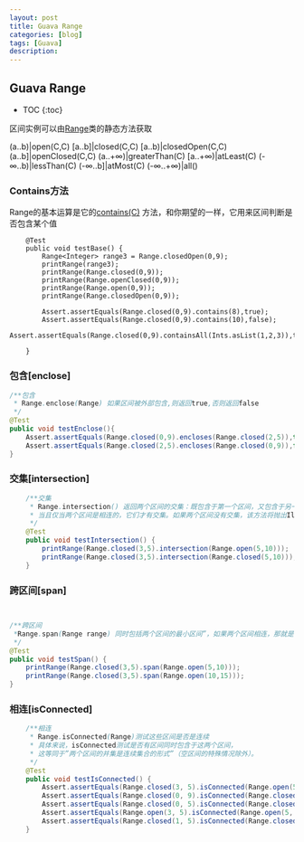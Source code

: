 ```yaml
---
layout: post
title: Guava Range
categories: [blog]
tags: [Guava]
description: 
---
```


## Guava Range

* TOC
{:toc}

区间实例可以由[Range](http://docs.guava-libraries.googlecode.com/git/javadoc/com/google/common/collect/Range.html)类的静态方法获取

(a..b)|open(C,C)
[a..b]|closed(C,C)
[a..b)|closedOpen(C,C)
(a..b]|openClosed(C,C)
(a..+∞)|greaterThan(C)
[a..+∞)|atLeast(C)
(-∞..b)|lessThan(C)
(-∞..b]|atMost(C)
(-∞..+∞)|all()

### Contains方法

Range的基本运算是它的[contains(C)](http://docs.guava-libraries.googlecode.com/git/javadoc/com/google/common/collect/Range.html#contains(C)) 方法，和你期望的一样，它用来区间判断是否包含某个值

```
    @Test
    public void testBase() {
        Range<Integer> range3 = Range.closedOpen(0,9);
        printRange(range3);
        printRange(Range.closed(0,9));
        printRange(Range.openClosed(0,9));
        printRange(Range.open(0,9));
        printRange(Range.closedOpen(0,9));

        Assert.assertEquals(Range.closed(0,9).contains(8),true);
        Assert.assertEquals(Range.closed(0,9).contains(10),false);
        Assert.assertEquals(Range.closed(0,9).containsAll(Ints.asList(1,2,3)),true);

    }
```



### 包含[enclose]

```java
/**包含
 * Range.enclose(Range) 如果区间被外部包含,则返回true,否则返回false
 */
@Test
public void testEnclose(){
    Assert.assertEquals(Range.closed(0,9).encloses(Range.closed(2,5)),true);
    Assert.assertEquals(Range.closed(2,5).encloses(Range.closed(0,9)),false);
}
```

### 交集[intersection]

```java
    /**交集
     * Range.intersection() 返回两个区间的交集：既包含于第一个区间，又包含于另一个区间的最大区间。
     * 当且仅当两个区间是相连的，它们才有交集。如果两个区间没有交集，该方法将抛出IllegalArgumentException。
     */
    @Test
    public void testIntersection() {
        printRange(Range.closed(3,5).intersection(Range.open(5,10)));
        printRange(Range.closed(3,5).intersection(Range.closed(5,10)));
    }
```

### 跨区间[span]

```java


/**跨区间
 *Range.span(Range range) 同时包括两个区间的最小区间”，如果两个区间相连，那就是它们的并集
 */
@Test
public void testSpan() {
    printRange(Range.closed(3,5).span(Range.open(5,10)));
    printRange(Range.closed(3,5).span(Range.open(10,15)));
}
```

### 相连[isConnected]



```java
    /**相连
     * Range.isConnected(Range)测试这些区间是否是连续
     * 具体来说，isConnected测试是否有区间同时包含于这两个区间，
     * 这等同于”两个区间的并集是连续集合的形式”（空区间的特殊情况除外）。
     */
    @Test
    public void testIsConnected() {
        Assert.assertEquals(Range.closed(3, 5).isConnected(Range.open(5, 10)),true);
        Assert.assertEquals(Range.closed(0, 9).isConnected(Range.closed(3, 4)),true);
        Assert.assertEquals(Range.closed(0, 5).isConnected(Range.closed(3, 9)),true);
        Assert.assertEquals(Range.open(3, 5).isConnected(Range.open(5, 10)),false);
        Assert.assertEquals(Range.closed(1, 5).isConnected(Range.closed(6, 10)),false);
    }
```

